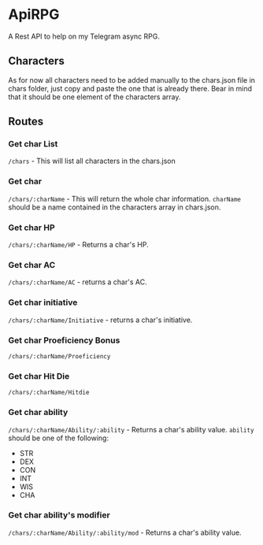 # ApiRPG
A Rest API to help on my Telegram async RPG.

## Characters
As for now all characters need to be added manually to the chars.json file in chars folder, just copy and paste the one that is already there. Bear in mind that it should be one element of the characters array.

## Routes
### Get char List
`/chars` - This will list all characters in the chars.json

### Get char
`/chars/:charName` - This will return the whole char information. `charName` should be a name contained in the characters array in chars.json.

### Get char HP
`/chars/:charName/HP` - Returns a char's HP.

### Get char AC
`/chars/:charName/AC` - returns a char's AC.

### Get char initiative
`/chars/:charName/Initiative` - returns a char's initiative.

### Get char Proeficiency Bonus
`/chars/:charName/Proeficiency`

### Get char Hit Die
`/chars/:charName/Hitdie`

### Get char ability
`/chars/:charName/Ability/:ability` -  Returns a char's ability value. `ability` should be one of the following:
* STR
* DEX
* CON
* INT
* WIS
* CHA

### Get char ability's modifier
`/chars/:charName/Ability/:ability/mod` -  Returns a char's ability value.
